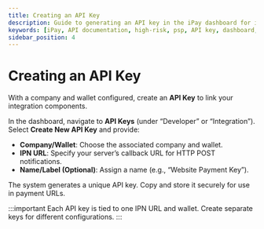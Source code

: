 ```yaml
---
title: Creating an API Key
description: Guide to generating an API key in the iPay dashboard for integration.
keywords: [iPay, API documentation, high-risk, psp, API key, dashboard, integration, callback URL, IPN, secure storage]
sidebar_position: 4
---
```


# Creating an API Key

With a company and wallet configured, create an **API Key** to link your integration components.

In the dashboard, navigate to **API Keys** (under “Developer” or “Integration”). Select **Create New API Key** and provide:
- **Company/Wallet**: Choose the associated company and wallet.
- **IPN URL**: Specify your server’s callback URL for HTTP POST notifications.
- **Name/Label (Optional)**: Assign a name (e.g., “Website Payment Key”).

The system generates a unique API key. Copy and store it securely for use in payment URLs.

:::important
Each API key is tied to one IPN URL and wallet. Create separate keys for different configurations.
:::